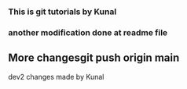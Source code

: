 ### This is git tutorials by Kunal
### another modification done at readme file
## More changesgit push origin main
dev2 changes
made by Kunal






